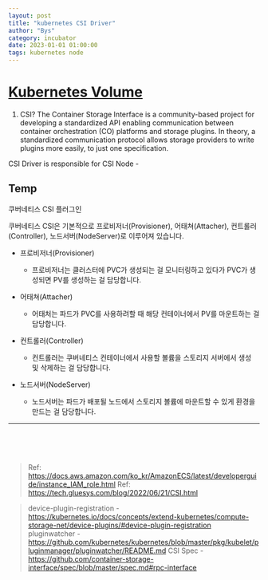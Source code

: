 ```yaml
---
layout: post
title: "kubernetes CSI Driver"
author: "Bys"
category: incubator
date: 2023-01-01 01:00:00
tags: kubernetes node
---
```


# [Kubernetes Volume](https://kubernetes.io/docs/concepts/storage/volumes/)

1. CSI?
The Container Storage Interface is a community-based project for developing a standardized API enabling communication between container orchestration (CO) platforms and storage plugins. In theory, a standardized communication protocol allows storage providers to write plugins more easily, to just one specification. 

CSI Driver is responsible for 
CSI Node - 



Temp
-------------------------
쿠버네티스 CSI 플러그인


쿠버네티스 CSI은 기본적으로 프로비저너(Provisioner), 어태쳐(Attacher), 컨트롤러(Controller), 노드서버(NodeServer)로 이루어져 있습니다.

- 프로비저너(Provisioner)
  - 프로비저너는 클러스터에 PVC가 생성되는 걸 모니터링하고 있다가 PVC가 생성되면 PV를 생성하는 걸 담당합니다.

- 어태쳐(Attacher)
  - 어태처는 파드가 PVC를 사용하려할 때 해당 컨테이너에서 PV를 마운트하는 걸 담당합니다.

- 컨트롤러(Controller)
  - 컨트롤러는 쿠버네티스 컨테이너에서 사용할 볼륨을 스토리지 서버에서 생성 및 삭제하는 걸 담당합니다.

- 노드서버(NodeServer)
  - 노드서버는 파드가 배포될 노드에서 스토리지 볼륨에 마운트할 수 있게 환경을 만드는 걸 담당합니다.


-------------------------
<br><br><br>

> Ref: https://docs.aws.amazon.com/ko_kr/AmazonECS/latest/developerguide/instance_IAM_role.html
> Ref: https://tech.gluesys.com/blog/2022/06/21/CSI.html


> device-plugin-registration - https://kubernetes.io/docs/concepts/extend-kubernetes/compute-storage-net/device-plugins/#device-plugin-registration
> pluginwatcher - https://github.com/kubernetes/kubernetes/blob/master/pkg/kubelet/pluginmanager/pluginwatcher/README.md
> CSI Spec - https://github.com/container-storage-interface/spec/blob/master/spec.md#rpc-interface
